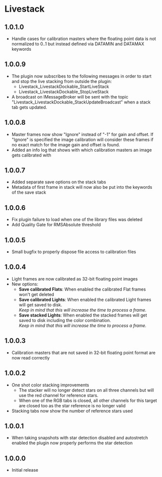 ﻿# Livestack

## 1.0.1.0
- Handle cases for calibration masters where the floating point data is not normalized to 0..1 but instead defined via DATAMIN and DATAMAX keywords

## 1.0.0.9
- The plugin now subscribes to the following messages in order to start and stop the live stacking from outside the plugin:
    - Livestack_LivestackDockable_StartLiveStack
    - Livestack_LivestackDockable_StopLiveStack
- A broadcast on IMessageBroker will be sent with the topic "Livestack_LivestackDockable_StackUpdateBroadcast" when a stack tab gets updated.

## 1.0.0.8
- Master frames now show "Ignore" instead of "-1" for gain and offset. If "Ignore" is specified the image calibration will consider these frames if no exact match for the image gain and offset is found.
- Added an info log that shows with which calibration masters an image gets calibrated with

## 1.0.0.7
- Added separate save options on the stack tabs
- Metadata of first frame in stack will now also be put into the keywords of the save stack

## 1.0.0.6
- Fix plugin failure to load when one of the library files was deleted
- Add Quality Gate for RMSAbsolute threshold

## 1.0.0.5
- Small bugfix to properly dispose file access to calibration files

## 1.0.0.4
- Light frames are now calibrated as 32-bit floating point images
- New options:
    - **Save calibrated Flats**: When enabled the calibrated Flat frames won't get deleted
    - **Save calibrated Lights**: When enabled the calibrated Light frames will get saved to disk.  
        *Keep in mind that this will increase the time to process a frame.*
    - **Save stacked Lights**: When enabled the stacked frames will get saved to disk including the color combination.  
        *Keep in mind that this will increase the time to process a frame.*

## 1.0.0.3
- Calibration masters that are not saved in 32-bit floating point format are now read correctly

## 1.0.0.2
- One shot color stacking improvements
    - The stacker will no longer detect stars on all three channels but will use the red channel for reference stars.
    - When one of the RGB tabs is closed, all other channels for this target are closed too as the star reference is no longer valid
- Stacking tabs now show the number of reference stars used


## 1.0.0.1
- When taking snapshots with star detection disabled and autostretch enabled the plugin now properly performs the star detection

## 1.0.0.0
- Initial release